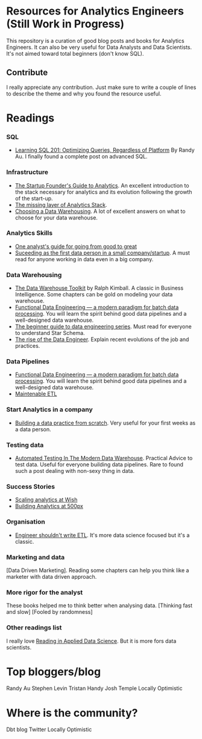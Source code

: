 # Resources for Analytics Engineers (Still Work in Progress)
This repository is a curation of good blog posts and books for Analytics Engineers. It can also be very useful for Data Analysts and Data Scientists. It's not aimed toward total beginners (don't know SQL).

## Contribute
I really appreciate any contribution. Just make sure to write a couple of lines to describe the theme and why you found the resource useful. 


# Readings


### SQL
  * [Learning SQL 201: Optimizing Queries, Regardless of Platform](https://towardsdatascience.com/learning-sql-201-optimizing-queries-regardless-of-platform-918a3af9c8b1) By Randy Au. I finally found a complete post on advanced SQL.


### Infrastructure

  * [The Startup Founder's Guide to Analytics](https://thinkgrowth.org/the-startup-founders-guide-to-analytics-1d2176f20ac1). An excellent introduction to the stack necessary for analytics and its evolution following the growth of the start-up.  
  * [The missing layer of Analytics Stack](https://blog.getdbt.com/the-missing-layers-of-the-analytics-stack).
  * [Choosing a Data Warehousing](https://discourse.getdbt.com/t/choosing-a-data-warehouse/62/4). A lot of excellent answers on what to choose for your data warehouse. 

### Analytics Skills
  * [One analyst's guide for going from good to great](https://blog.getdbt.com/one-analysts-guide-for-going-from-good-to-great/)
  * [Suceeding as the first data person in a small company/startup](https://towardsdatascience.com/succeeding-as-a-data-scientist-in-small-companies-startups-92f59e22bd8c). A must read for anyone working in data even in a big company. 

### Data Warehousing

  * [The Data Warehouse Toolkit]() by Ralph Kimball. A classic in Business Intelligence. Some chapters can be gold on modeling your data warehouse.   
  * [Functional Data Engineering — a modern paradigm for batch data processing](https://medium.com/@maximebeauchemin/functional-data-engineering-a-modern-paradigm-for-batch-data-processing-2327ec32c42a). You will learn the spirit behind good data pipelines and a well-designed data warehouse.  
  * [The beginner guide to data engineering series](). Must read for everyone to understand Star Schema.   
  * [The rise of the Data Engineer](https://medium.com/free-code-camp/the-rise-of-the-data-engineer-91be18f1e603). Explain recent evolutions of the job and practices.   

### Data Pipelines

  * [Functional Data Engineering — a modern paradigm for batch data processing](https://medium.com/@maximebeauchemin/functional-data-engineering-a-modern-paradigm-for-batch-data-processing-2327ec32c42a). You will learn the spirit behind good data pipelines and a well-designed data warehouse.
  * [Maintenable ETL](https://multithreaded.stitchfix.com/blog/2019/05/21/maintainable-etls/)

### Start Analytics in a company
  * [Building a data practice from scratch](https://www.locallyoptimistic.com/post/building-a-data-practice/). Very useful for your first weeks as a data person. 

### Testing data
  * [Automated Testing In The Modern Data Warehouse](https://medium.com/@josh.temple/automated-testing-in-the-modern-data-warehouse-d5a251a866af). Practical Advice to test data. Useful for everyone building data pipelines. Rare to found such a post dealing with non-sexy thing in data. 


### Success Stories
  * [Scaling analytics at Wish](https://medium.com/wish-engineering/scaling-analytics-at-wish-619eacb97d16)
  * [Building Analytics at 500px](https://medium.com/@samson_hu/building-analytics-at-500px-92e9a7005c83)

### Organisation
  * [Engineer shouldn't write ETL](https://multithreaded.stitchfix.com/blog/2016/03/16/engineers-shouldnt-write-etl/). It's more data science focused but it's a classic.

### Marketing and data
[Data Driven Marketing]. Reading some chapters can help you think like a marketer with data driven approach. 

### More rigor for the analyst
These books helped me to think better when analysing data. 
  [Thinking fast and slow]
  [Fooled by randomness]


### Other readings list

I really love [Reading in Applied Data Science](https://github.com/hadley/stats337#readings). But it is more fors data scientists.

# Top bloggers/blog
Randy Au
Stephen Levin
Tristan Handy 
Josh Temple
Locally Optimistic

# Where is the community?
Dbt blog
Twitter
Locally Optimistic

